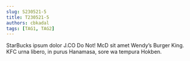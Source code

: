 ```yaml
---
slug: S230521-5
title: T230521-5
authors: cbkadal
tags: [TAG1, TAG2]
---
```


StarBucks ipsum dolor J.CO Do Not! McD sit amet Wendy’s Burger King. 
KFC urna libero, in purus Hanamasa, sore wa tempura Hokben.

